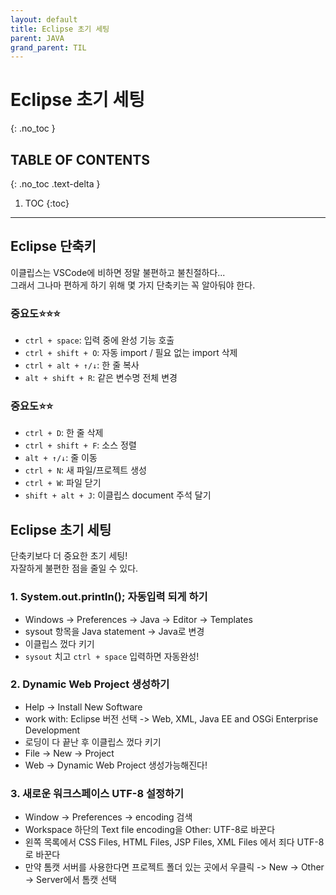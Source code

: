 ```yaml
---
layout: default
title: Eclipse 초기 세팅
parent: JAVA 
grand_parent: TIL
---
```


# Eclipse 초기 세팅
{: .no_toc }

## TABLE OF CONTENTS
{: .no_toc .text-delta }

1. TOC
{:toc}

---
## Eclipse 단축키
이클립스는 VSCode에 비하면 정말 불편하고 불친절하다...  
그래서 그나마 편하게 하기 위해 몇 가지 단축키는 꼭 알아둬야 한다.
### 중요도⭐⭐⭐
* `ctrl + space`: 입력 중에 완성 기능 호출
* `ctrl + shift + O`: 자동 import / 필요 없는 import 삭제
* `ctrl + alt + ↑/↓`: 한 줄 복사
* `alt + shift + R`: 같은 변수명 전체 변경


### 중요도⭐⭐
* `ctrl + D`: 한 줄 삭제
* `ctrl + shift + F`: 소스 정렬
* `alt + ↑/↓`: 줄 이동
* `ctrl + N`: 새 파일/프로젝트 생성
* `ctrl + W`: 파일 닫기
* `shift + alt + J`: 이클립스 document 주석 달기


## Eclipse 초기 세팅
단축키보다 더 중요한 초기 세팅!  
자잘하게 불편한 점을 줄일 수 있다.

### 1. System.out.println(); 자동입력 되게 하기
* Windows -> Preferences -> Java -> Editor -> Templates 
* sysout 항목을 Java statement -> Java로 변경
* 이클립스 껐다 키기
* `sysout` 치고 `ctrl + space` 입력하면 자동완성!

### 2. Dynamic Web Project 생성하기
* Help -> Install New Software
* work with: Eclipse 버전 선택 -> Web, XML, Java EE and OSGi Enterprise Development
* 로딩이 다 끝난 후 이클립스 껐다 키기
* File -> New -> Project
* Web -> Dynamic Web Project 생성가능해진다!

### 3. 새로운 워크스페이스 UTF-8 설정하기
* Window -> Preferences -> encoding 검색
* Workspace 하단의 Text file encoding을 Other: UTF-8로 바꾼다
* 왼쪽 목록에서 CSS Files, HTML Files, JSP Files, XML Files 에서 죄다 UTF-8로 바꾼다
* 만약 톰캣 서버를 사용한다면 프로젝트 폴더 있는 곳에서 우클릭 -> New -> Other -> Server에서 톰캣 선택
